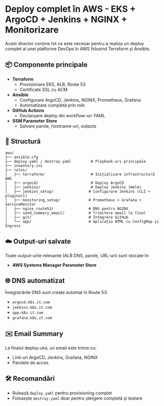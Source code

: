 
# Deploy complet în AWS - EKS + ArgoCD + Jenkins + NGINX + Monitorizare

Acest director conține tot ce este necesar pentru a realiza un deploy complet al unei platforme DevOps în AWS folosind Terraform și Ansible.

## 📦 Componente principale

- **Terraform**
  - Provisionare EKS, ALB, Route 53
  - Certificate SSL cu ACM
- **Ansible**
  - Configurare ArgoCD, Jenkins, NGINX, Prometheus, Grafana
  - Automatizare completă prin role
- **GitHub Actions**
  - Declanșare deploy din workflow-uri YAML
- **SSM Parameter Store**
  - Salvare parole, hostname-uri, outputs

## 🧱 Structură

```
aws/
├── ansible.cfg
├── deploy.yaml / destroy.yaml         # Playbook-uri principale
├── inventory.ini
├── roles/
│   ├── terraform/                     # Inițializare infrastructură AWS
│   ├── argocd/                        # Deploy ArgoCD
│   ├── jenkins/                       # Deploy Jenkins (Helm)
│   ├── jenkins_setup/                # Configurare Jenkins (CLI + pluginuri)
│   ├── monitoring_setup/             # Prometheus + Grafana + ServiceMonitor
│   ├── nginx_route53/                # DNS pentru NGINX
│   ├── send_summary_email/           # Trimitere email la final
│   ├── git/                          # Integrare GitHub
│   └── app/                          # Aplicația HTML cu ConfigMap și Ingress
```

## ☁️ Output-uri salvate

Toate output-urile relevante (ALB DNS, parole, URL-uri) sunt stocate în:
- **AWS Systems Manager Parameter Store**

## 🌐 DNS automatizat

Înregistrările DNS sunt create automat în Route 53:
- `argocd.k8s.it.com`
- `jenkins.k8s.it.com`
- `app.k8s.it.com`
- `grafana.k8s.it.com`

## ✉️ Email Summary

La finalul deploy-ului, un email este trimis cu:
- Link-uri ArgoCD, Jenkins, Grafana, NGINX
- Parolele de acces

## 🛠 Recomandări

- Rulează `deploy.yaml` pentru provisioning complet
- Folosește `destroy.yaml` doar pentru ștergere completă și testare
